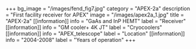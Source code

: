 +++
bg_image = "/images/fend_fig7.jpg"
category = "APEX-2a"
description = "First facility receiver for APEX"
image = "/images/apex2a_1.jpg"
title = "APEX-2a"
[[information]]
info = "GaAs and InP HEMT"
label = "Receiver"
[[information]]
info = "GM cooler+ 4K JT"
label = "Cryocoolers"
[[information]]
info = "APEX_telescope"
label = "Location"
[[information]]
info = "2004-2008"
label = "Years of operation"
+++

